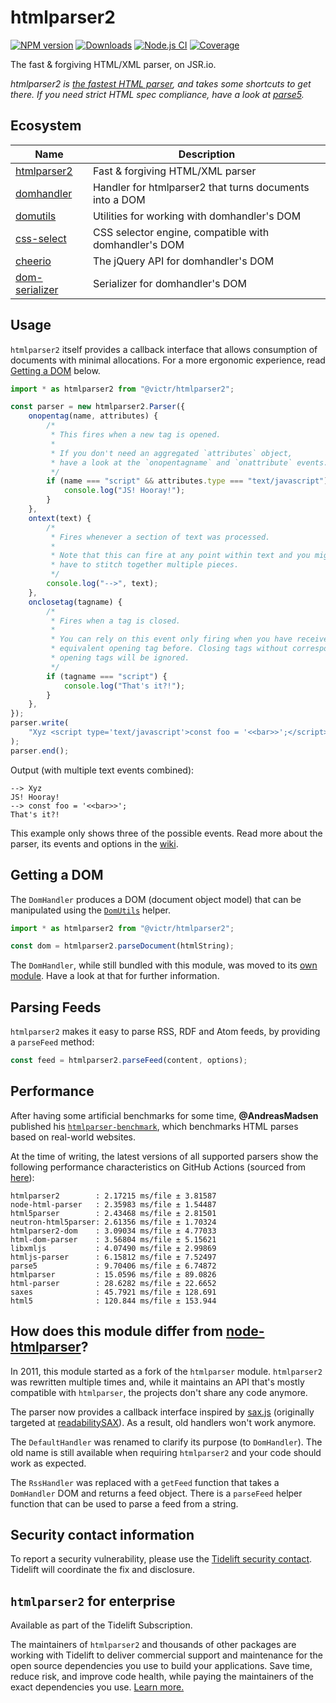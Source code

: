 # htmlparser2

[![NPM version](https://img.shields.io/npm/v/htmlparser2.svg)](https://npmjs.org/package/htmlparser2)
[![Downloads](https://img.shields.io/npm/dm/htmlparser2.svg)](https://npmjs.org/package/htmlparser2)
[![Node.js CI](https://github.com/fb55/htmlparser2/actions/workflows/nodejs-test.yml/badge.svg)](https://github.com/fb55/htmlparser2/actions/workflows/nodejs-test.yml)
[![Coverage](https://img.shields.io/coveralls/fb55/htmlparser2.svg)](https://coveralls.io/r/fb55/htmlparser2)

The fast & forgiving HTML/XML parser, on JSR.io.

_htmlparser2 is [the fastest HTML parser](#performance), and takes some
shortcuts to get there. If you need strict HTML spec compliance, have a look at
[parse5](https://github.com/inikulin/parse5)._

## Ecosystem

| Name                                                          | Description                                             |
| ------------------------------------------------------------- | ------------------------------------------------------- |
| [htmlparser2](https://github.com/fb55/htmlparser2)            | Fast & forgiving HTML/XML parser                        |
| [domhandler](https://github.com/fb55/domhandler)              | Handler for htmlparser2 that turns documents into a DOM |
| [domutils](https://github.com/fb55/domutils)                  | Utilities for working with domhandler's DOM             |
| [css-select](https://github.com/fb55/css-select)              | CSS selector engine, compatible with domhandler's DOM   |
| [cheerio](https://github.com/cheeriojs/cheerio)               | The jQuery API for domhandler's DOM                     |
| [dom-serializer](https://github.com/cheeriojs/dom-serializer) | Serializer for domhandler's DOM                         |

## Usage

`htmlparser2` itself provides a callback interface that allows consumption of
documents with minimal allocations. For a more ergonomic experience, read
[Getting a DOM](#getting-a-dom) below.

```js
import * as htmlparser2 from "@victr/htmlparser2";

const parser = new htmlparser2.Parser({
    onopentag(name, attributes) {
        /*
         * This fires when a new tag is opened.
         *
         * If you don't need an aggregated `attributes` object,
         * have a look at the `onopentagname` and `onattribute` events.
         */
        if (name === "script" && attributes.type === "text/javascript") {
            console.log("JS! Hooray!");
        }
    },
    ontext(text) {
        /*
         * Fires whenever a section of text was processed.
         *
         * Note that this can fire at any point within text and you might
         * have to stitch together multiple pieces.
         */
        console.log("-->", text);
    },
    onclosetag(tagname) {
        /*
         * Fires when a tag is closed.
         *
         * You can rely on this event only firing when you have received an
         * equivalent opening tag before. Closing tags without corresponding
         * opening tags will be ignored.
         */
        if (tagname === "script") {
            console.log("That's it?!");
        }
    },
});
parser.write(
    "Xyz <script type='text/javascript'>const foo = '<<bar>>';</script>",
);
parser.end();
```

Output (with multiple text events combined):

```
--> Xyz
JS! Hooray!
--> const foo = '<<bar>>';
That's it?!
```

This example only shows three of the possible events. Read more about the
parser, its events and options in the
[wiki](https://github.com/fb55/htmlparser2/wiki/Parser-options).

## Getting a DOM

The `DomHandler` produces a DOM (document object model) that can be manipulated
using the [`DomUtils`](https://github.com/fb55/DomUtils) helper.

```js
import * as htmlparser2 from "@victr/htmlparser2";

const dom = htmlparser2.parseDocument(htmlString);
```

The `DomHandler`, while still bundled with this module, was moved to its
[own module](https://github.com/fb55/domhandler). Have a look at that for
further information.

## Parsing Feeds

`htmlparser2` makes it easy to parse RSS, RDF and Atom feeds, by providing a
`parseFeed` method:

```javascript
const feed = htmlparser2.parseFeed(content, options);
```

## Performance

After having some artificial benchmarks for some time, **@AndreasMadsen**
published his
[`htmlparser-benchmark`](https://github.com/AndreasMadsen/htmlparser-benchmark),
which benchmarks HTML parses based on real-world websites.

At the time of writing, the latest versions of all supported parsers show the
following performance characteristics on GitHub Actions (sourced from
[here](https://github.com/AndreasMadsen/htmlparser-benchmark/blob/e78cd8fc6c2adac08deedd4f274c33537451186b/stats.txt)):

```
htmlparser2        : 2.17215 ms/file ± 3.81587
node-html-parser   : 2.35983 ms/file ± 1.54487
html5parser        : 2.43468 ms/file ± 2.81501
neutron-html5parser: 2.61356 ms/file ± 1.70324
htmlparser2-dom    : 3.09034 ms/file ± 4.77033
html-dom-parser    : 3.56804 ms/file ± 5.15621
libxmljs           : 4.07490 ms/file ± 2.99869
htmljs-parser      : 6.15812 ms/file ± 7.52497
parse5             : 9.70406 ms/file ± 6.74872
htmlparser         : 15.0596 ms/file ± 89.0826
html-parser        : 28.6282 ms/file ± 22.6652
saxes              : 45.7921 ms/file ± 128.691
html5              : 120.844 ms/file ± 153.944
```

## How does this module differ from [node-htmlparser](https://github.com/tautologistics/node-htmlparser)?

In 2011, this module started as a fork of the `htmlparser` module. `htmlparser2`
was rewritten multiple times and, while it maintains an API that's mostly
compatible with `htmlparser`, the projects don't share any code anymore.

The parser now provides a callback interface inspired by
[sax.js](https://github.com/isaacs/sax-js) (originally targeted at
[readabilitySAX](https://github.com/fb55/readabilitysax)). As a result, old
handlers won't work anymore.

The `DefaultHandler` was renamed to clarify its purpose (to `DomHandler`). The
old name is still available when requiring `htmlparser2` and your code should
work as expected.

The `RssHandler` was replaced with a `getFeed` function that takes a
`DomHandler` DOM and returns a feed object. There is a `parseFeed` helper
function that can be used to parse a feed from a string.

## Security contact information

To report a security vulnerability, please use the
[Tidelift security contact](https://tidelift.com/security). Tidelift will
coordinate the fix and disclosure.

## `htmlparser2` for enterprise

Available as part of the Tidelift Subscription.

The maintainers of `htmlparser2` and thousands of other packages are working
with Tidelift to deliver commercial support and maintenance for the open source
dependencies you use to build your applications. Save time, reduce risk, and
improve code health, while paying the maintainers of the exact dependencies you
use.
[Learn more.](https://tidelift.com/subscription/pkg/npm-htmlparser2?utm_source=npm-htmlparser2&utm_medium=referral&utm_campaign=enterprise&utm_term=repo)
